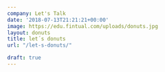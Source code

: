 ```yaml
---
company: Let's Talk
date: '2018-07-13T21:21:21+00:00'
image: https://edu.fintual.com/uploads/donuts.jpg
layout: donuts
title: let´s donuts
url: "/let-s-donuts/"

draft: true
---
```

